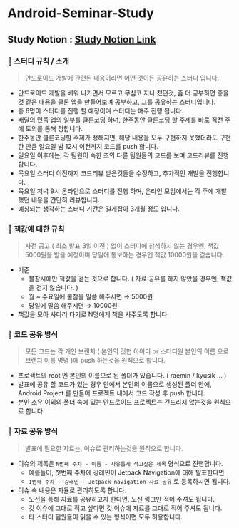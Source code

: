# Android-Seminar-Study

## Study Notion : [Study Notion Link](https://pinnate-boursin-6d8.notion.site/Android-Study-b4f825e2b6c248aba8c4f4846623a2f6)

### 📖 스터디 규칙 / 소개 

> 안드로이드 개발에 관련된 내용이라면 어떤 것이든 공유하는 스터디 입니다.

- 안드로이드 개발을 배워 나가면서 모르고 무심코 지나 쳤던것, 좀 더 공부하면 좋을것 같은 내용을 클론 앱을 만들어보며 공부하고, 그를 공유하는 스터디입니다.
- 총 6명이 스터디를 진행 할 예정이며 스터디는 매주 진행 됩니다.
- 배달의 민족 앱의 일부를 클론코딩 하며, 한주동안 클론코딩 할 주제를 바로 직전 주에 토의를 통해 정합니다. 
- 한주동안 클론코딩할 주제가 정해지면, 해당 내용을 모두 구현하지 못했더라도 구현 한 만큼 일요일 밤 12시 이전까지 코드를 push 합니다. 
- 일요일 이후에는, 각 팀원이 속한 조의 다른 팀원들의 코드를 보며 코드리뷰를 진행합니다. 
- 목요일 스터디 이전까지 코드리뷰 받은것들을 수정하고, 추가적인 개발을 진행합니다. 
- 목요일 저녁 9시 온라인으로 스터디를 진행 하며, 온라인 모임에서는 각 주에 개발 했던 내용을 간단히 리뷰합니다.
- 예상되는 생각하는 스터디 기간은 길게잡아 3개월 정도 입니다.

### 📖 책값에 대한 규칙

> 사전 공고 ( 최소 발표 3일 이전 ) 없이 스터디에 참석하지 않는 경우엔, 책값 5000원을 받을 예정이며 당일에 통보하는 경우엔 책값 10000원을 걷습니다.

- 기준
    - 불참시에만 책값을 걷는 것으로 합니다. ( 자료 공유를 하지 않았을 경우엔, 책값을 걷지 않습니다. )
    - 월 ~ 수요일에 불참을 말씀 해주시면 → 5000원
    - 당일에 말씀 해주시면 → 10000원
- 책값을 모아 사다리 타기로 N명에게 책을 사주도록 합니다.  

### 📖 코드 공유 방식

> 모든 코드는 각 개인 브랜치 ( 본인의 깃헙 아이디 or 스터디원 본인의 이름 으로 브랜치 이름 명명 )에 push 하는것을 원칙으로 합니다.

- 프로젝트의 root 엔 본인의 이름으로 된 폴더가 있습니다. ( raemin / kyusik ... ) 
- 발표에 공유 할 코드가 있는 경우 안에서 본인의 이름으로 생성된 폴더 안에, Android Project 를 만들어 프로젝트 내에서 코드 작성 후 push 합니다.  
- 본인 소유 이외의 폴더 속에 있는 안드로이드 프로젝트는 건드리지 않는것을 원칙으로 합니다.

### 📖 자료 공유 방식 

> 발표에 필요한 자료는, 이슈로 관리하는것을 원칙으로 합니다.  

- 이슈의 제목은 `N번째 주차 - 이름 - 자유롭게 적고싶은 제목` 형식으로 진행합니다.
    - 예를들어, 첫번째 주차에 강래민이 Jetpack Navigation에 대해 발표한다면
    - `1번째 주차 - 강래민 - Jetpack navigation 자료 공유` 로 등록하시면 됩니다.  
- 이슈 속 내용은 자율로 관리하도록 합니다. 
    - 노션을 통해 자료를 공유하고자 한다면, 노션 링크만 적어 주셔도 됩니다. 
    - 깃 이슈에 그대로 적고 싶다면 깃 이슈에 자료를 그대로 적어 주셔도 됩니다.
    - 타 스터디 팀원들이 읽을 수 있는 형식이면 모두 허용합니다.  
